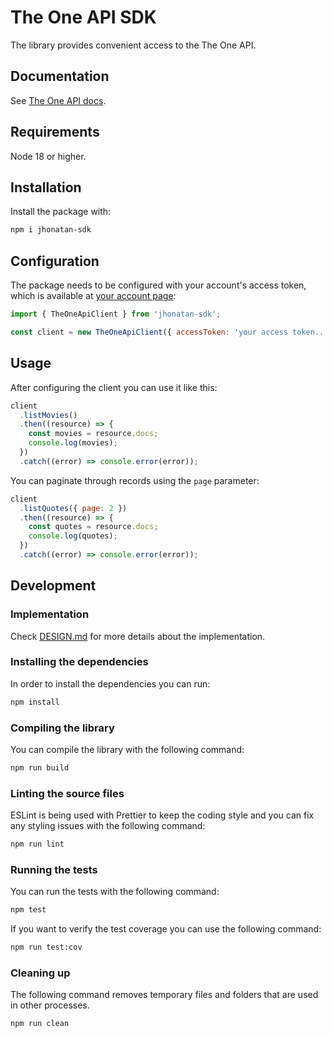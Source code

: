 # The One API SDK

The library provides convenient access to the The One API.

## Documentation

See [The One API docs](https://the-one-api.dev/documentation).

## Requirements

Node 18 or higher.

## Installation

Install the package with:

```bash
npm i jhonatan-sdk
```

## Configuration

The package needs to be configured with your account's access token, which is available at [your account page](https://the-one-api.dev/account):

```javascript
import { TheOneApiClient } from 'jhonatan-sdk';

const client = new TheOneApiClient({ accessToken: 'your access token...' });
```

## Usage

After configuring the client you can use it like this:

```javascript
client
  .listMovies()
  .then((resource) => {
    const movies = resource.docs;
    console.log(movies);
  })
  .catch((error) => console.error(error));
```

You can paginate through records using the `page` parameter:

```javascript
client
  .listQuotes({ page: 2 })
  .then((resource) => {
    const quotes = resource.docs;
    console.log(quotes);
  })
  .catch((error) => console.error(error));
```

## Development

### Implementation

Check [DESIGN.md](DESIGN.md) for more details about the implementation.

### Installing the dependencies

In order to install the dependencies you can run:

```bash
npm install
```

### Compiling the library

You can compile the library with the following command:

```bash
npm run build
```

### Linting the source files

ESLint is being used with Prettier to keep the coding style and you can fix any styling
issues with the following command:

```bash
npm run lint
```

### Running the tests

You can run the tests with the following command:

```bash
npm test
```

If you want to verify the test coverage you can use the following command:

```bash
npm run test:cov
```

### Cleaning up

The following command removes temporary files and folders that are used in other processes.

```bash
npm run clean
```
